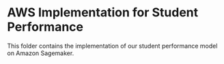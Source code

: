 # AWS Implementation for Student Performance

This folder contains the implementation of our student performance model on Amazon Sagemaker. 